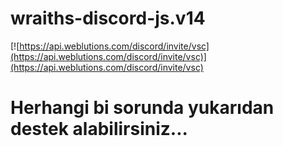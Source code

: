 # wraiths-discord-js.v14
[![https://api.weblutions.com/discord/invite/vsc](https://api.weblutions.com/discord/invite/vsc)](https://api.weblutions.com/discord/invite/vsc)

# Herhangi bi sorunda yukarıdan destek alabilirsiniz...
